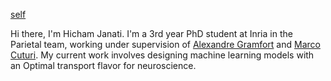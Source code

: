 
[self]("img/self.png")

Hi there, I'm Hicham Janati. I'm a 3rd year PhD student at Inria in the Parietal team, working under supervision of [Alexandre Gramfort](http://alexandre.gramfort.net) and [Marco Cuturi](http://marcocuturi.net). My current work involves designing machine learning models with an Optimal transport flavor for neuroscience.
